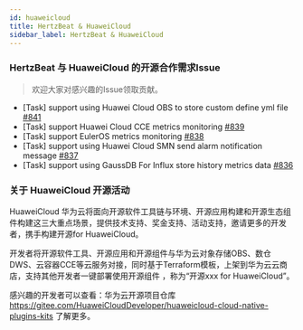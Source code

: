 ```yaml
---
id: huaweicloud  
title: HertzBeat & HuaweiCloud    
sidebar_label: HertzBeat & HuaweiCloud
---
```


### HertzBeat 与 HuaweiCloud 的开源合作需求Issue

> 欢迎大家对感兴趣的Issue领取贡献。

- [Task] support using Huawei Cloud OBS to store custom define yml file [#841](https://github.com/apache/hertzbeat/issues/841)
- [Task] support Huawei Cloud CCE metrics monitoring  [#839](https://github.com/apache/hertzbeat/issues/839)
- [Task] support EulerOS metrics monitoring [#838](https://github.com/apache/hertzbeat/issues/838)
- [Task] support using Huawei Cloud SMN send alarm notification message [#837](https://github.com/apache/hertzbeat/issues/837)
- [Task] support using GaussDB For Influx store history metrics data [#836](https://github.com/apache/hertzbeat/issues/836)

### 关于 HuaweiCloud 开源活动

HuaweiCloud 华为云将面向开源软件工具链与环境、开源应用构建和开源生态组件构建这三大重点场景，提供技术支持、奖金支持、活动支持，邀请更多的开发者，携手构建开源for HuaweiCloud。

开发者将开源软件工具、开源应用和开源组件与华为云对象存储OBS、数仓DWS、云容器CCE等云服务对接，同时基于Terraform模板，上架到华为云云商店，支持其他开发者一键部署使用开源组件 ，称为“开源xxx for HuaweiCloud”。

感兴趣的开发者可以查看：华为云开源项目仓库 https://gitee.com/HuaweiCloudDeveloper/huaweicloud-cloud-native-plugins-kits 了解更多。
